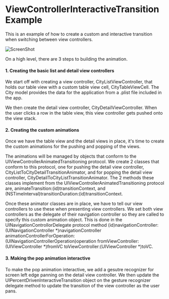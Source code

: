 # ViewControllerInteractiveTransitionExample

This is an example of how to create a custom and interactive transition when switching between view controllers.

![ScreenShot](/preview/example.gif)

On a high level, there are 3 steps to building the animation.

#### 1. Creating the basic list and detail view controllers
We start off with creating a view controller, CityListViewController, that holds our table view with a custom table view cell, CityTableViewCell. The City model provides the data for the application from a .plist file included in the app.

We then create the detail view controller, CityDetailViewController. When the user clicks a row in the table view, this view controller gets pushed onto the view stack.

#### 2. Creating the custom animations
Once we have the table view and the detail views in place, it's time to create the custom animations for the pushing and popping of the views.

The animations will be managed by objects that conform to the UIViewControllerAnimatedTransitioning protocol. We create 2 classes that conform to this protocol, one for pushing the detail view controller, CityListToCityDetailTransitionAnimator, and for popping the detail view controller, CityDetailToCityListTransitionAnimator. The 2 methods these classes implement from the UIViewControllerAnimatedTransitioning protocol are, animateTransition:(id<UIViewControllerContextTransitioning>)transitionContext, and (NSTimeInterval)transitionDuration:(id<UIViewControllerContextTransitioning>)transitionContext.

Once these animator classes are in place, we have to tell our view controllers to use these when presenting view controllers. We set both view controllers as the delegate of their navigation controller so they are called to specify this custom animation object. This is done in the UINavigationControllorDelegate protocol method (id<UIViewControllerAnimatedTransitioning>)navigationController:(UINavigationController *)navigationController animationControllerForOperation:(UINavigationControllerOperation)operation fromViewController:(UIViewController *)fromVC toViewController:(UIViewController *)toVC.

#### 3. Making the pop animation interactive

To make the pop animation interactive, we add a gesutre recognizer for screen left edge panning on the detail view controller. We then update the UIPercentDrivenInteractiveTransition object on the gesture recognizer delegate method to update the transition of the view controller as the user pans.




